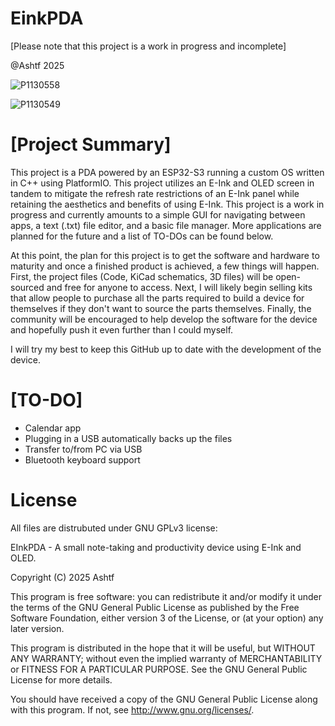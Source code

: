 # EinkPDA
[Please note that this project is a work in progress and incomplete]

@Ashtf 2025

![P1130558](https://github.com/user-attachments/assets/791df932-b2c9-459f-9c58-0640f6f8a929)

![P1130549](https://github.com/user-attachments/assets/870af762-9d3f-4b4d-afb1-b597d016a69a)

# [Project Summary]
  This project is a PDA powered by an ESP32-S3 running a custom OS written in C++ using PlatformIO. This project utilizes an E-Ink and OLED screen in tandem to mitigate the refresh rate restrictions of an E-Ink panel while retaining the aesthetics and benefits of using E-Ink. This project is a work in progress and currently amounts to a simple GUI for navigating between apps, a text (.txt) file editor, and a basic file manager. More applications are planned for the future and a list of TO-DOs can be found below.

  At this point, the plan for this project is to get the software and hardware to maturity and once a finished product is achieved, a few things will happen. First, the project files (Code, KiCad schematics, 3D files) will be open-sourced and free for anyone to access. Next, I will likely begin selling kits that allow people to purchase all the parts required to build a device for themselves if they don't want to source the parts themselves. Finally, the community will be encouraged to help develop the software for the device and hopefully push it even further than I could myself.

  I will try my best to keep this GitHub up to date with the development of the device.

# [TO-DO]
- Calendar app
- Plugging in a USB automatically backs up the files
- Transfer to/from PC via USB
- Bluetooth keyboard support

# License
All files are distrubuted under GNU GPLv3 license:

EInkPDA - A small note-taking and productivity device using E-Ink and OLED.

Copyright (C) 2025 Ashtf

This program is free software: you can redistribute it and/or modify
it under the terms of the GNU General Public License as published by
the Free Software Foundation, either version 3 of the License, or
(at your option) any later version.


This program is distributed in the hope that it will be useful,
but WITHOUT ANY WARRANTY; without even the implied warranty of
MERCHANTABILITY or FITNESS FOR A PARTICULAR PURPOSE.  See the
GNU General Public License for more details.


You should have received a copy of the GNU General Public License
along with this program.  If not, see <http://www.gnu.org/licenses/>.
